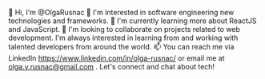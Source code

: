 
👋 Hi, I'm @OlgaRusnac
👀 I'm interested in software engineering new technologies and frameworks.
🌱 I'm currently learning more about ReactJS and JavaScript.
💞️ I'm looking to collaborate on projects related to web development. 
I'm always interested in learning from and working with talented developers from around the world.
📫 You can reach me via LinkedIn https://www.linkedin.com/in/olga-rusnac/ or
 email me at olga.v.rusnac@gmail.com . 
 Let's connect and chat about tech!

